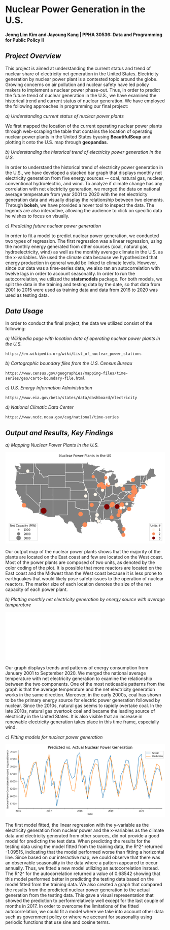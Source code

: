 # Nuclear Power Generation in the U.S.

#### Jeong Lim Kim and Jayoung Kang \| PPHA 30536: Data and Programming for Public Policy II

## ***Project Overview***

This project is aimed at understanding the current status and trend of nuclear share of electricity net generation in the United States. Electricity generation by nuclear power plant is a contested topic around the globe. Growing concerns on air pollution and nuclear safety have led policy makers to implement a nuclear power phase-out. Thus, in order to predict the future trend of nuclear generation in the U.S., we have examined the historical trend and current status of nuclear generation. We have employed the following approaches in programming our final project:

*a) Understanding current status of nuclear power plants*

We first mapped the location of the current operating nuclear power plants through web-scraping the table that contains the location of operating nuclear power plants in the United States byusing **BeautifulSoup** and plotting it onto the U.S. map through **geopandas**.

*b) Understanding the historical trend of electricity power generation in the U.S.*

In order to understand the historical trend of electricity power generation in the U.S., we have developed a stacked bar graph that displays monthly net electricity generation from five energy sources -- coal, natural gas, nuclear, conventional hydroelectric, and wind. To analyze if climate change has any correlation with net electricity generation, we merged the data on national average temperature from year 2001 to 2020 with the net electricity generation data and visually display the relationship between two elements. Through **bokeh**, we have provided a hover tool to inspect the data. The legends are also interactive, allowing the audience to click on specific data he wishes to focus on visually.

*c) Predicting future nuclear power generation*

In order to fit a model to predict nuclear power generation, we conducted two types of regression. The first regression was a linear regression, using the monthly energy generated from other sources (coal, natural gas, hydroelectricity, wind) as well as the monthly average climate in the U.S. as the x-variables. We used the climate data because we hypothesized that energy production in general would be linked to climate levels. However, since our data was a time-series data, we also ran an autocorrelation with twelve lags in order to account seasonality. In order to run the autocorrelation, we utilized the **statsmodels** package. For both models, we split the data in the training and testing data by the date, so that data from 2001 to 2015 were used as training data and data from 2016 to 2020 was used as testing data.

## ***Data Usage***

In order to conduct the final project, the data we utilized consist of the following:

*a) Wikipedia page with location data of operating nuclear power plants in the U.S.*

    https://en.wikipedia.org/wiki/List_of_nuclear_power_stations

*b) Cartographic boundary files from the U.S. Census Bureau*

    https://www.census.gov/geographies/mapping-files/time-series/geo/carto-boundary-file.html

*c) U.S. Energy Information Administration*

    https://www.eia.gov/beta/states/data/dashboard/electricity

*d) National Climatic Data Center*

    https://www.ncdc.noaa.gov/cag/national/time-series

## ***Output and Results, Key Findings***

*a) Mapping Nuclear Power Plants in the U.S.*

![](images/paste-F4404289.png)

Our output map of the nuclear power plants shows that the majority of the plants are located on the East coast and few are located on the West coast. Most of the power plants are composed of two units, as denoted by the color coding of the plot. It is possible that more reactors are located on the East coast and the Midwest than the West coast because it is less prone to earthquakes that would likely pose safety issues to the operation of nuclear reactors. The marker size of each location denotes the size of the net capacity of each power plant.

*b) Plotting monthly net electricity generation by energy source with average temperature*

![](stacked.html)

Our graph displays trends and patterns of energy consumption from January 2001 to September 2020. We merged the national average temperature with net electricity generation to examine the relationship between the two components. One of the most noticeable patterns from the graph is that the average temperature and the net electricity generation works in the same direction. Moreover, in the early 2000s, coal has shown to be the primary energy source for electric power generation followed by nuclear. Since the 2010s, natural gas seems to rapidly overtake coal. In the late 2010s, natural gas overtook coal and became the leading source of electricity in the United States. It is also visible that an increase in renewable electricity generation takes place in this time frame, especially wind.

*c) Fitting models for nuclear power generation*

![](images/paste-3B7848AB.png)

The first model fitted, the linear regression with the y-variable as the electricity generation from nuclear power and the x-variables as the climate data and electricity generated from other sources, did not provide a good model for predicting the test data. When predicting the results for the testing data using the model fitted from the training data, the R^2^ returned -1.09515, indicating that the model performed worse than fitting a horizontal line. Since based on our interactive map, we could observe that there was an observable seasonality in the data where a pattern appeared to occur annually. Thus, we fitted a new model utilizing an autocorrelation instead. The R^2^ for the autocorrelation returned a value of 0.68542 showing that this model performed better in predicting the testing data based on the model fitted from the training data. We also created a graph that compared the results from the predicted nuclear power generation to the actual generation from the testing data. This gave a visual representation that showed the prediction to performrelatively well except for the last couple of months in 2017. In order to overcome the limitations of the fitted autocorrelation, we could fit a model where we take into account other data such as government policy or where we account for seasonality using periodic functions that use sine and cosine terms.
